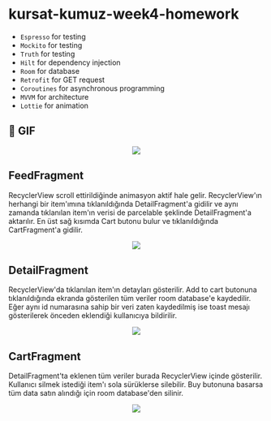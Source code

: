 # kursat-kumuz-week4-homework

*  `Espresso` for testing
*  `Mockito` for testing
*  `Truth` for testing
*  `Hilt` for dependency injection
*  `Room` for database
*  `Retrofit` for GET request
*  `Coroutines` for asynchronous programming
*  `MVVM` for architecture
*  `Lottie` for animation


## 📸 GIF
<p align="center">
<img src="https://media.giphy.com/media/9cHEwvJV8GJPxYO3eh/giphy.gif">
 </p>

## FeedFragment

RecyclerView scroll ettirildiğinde animasyon aktif hale gelir. RecyclerView'ın herhangi bir item'ımına tıklanıldığında DetailFragment'a gidilir ve aynı zamanda tıklanılan item'ın verisi de parcelable şeklinde DetailFragment'a aktarılır. En üst sağ kısımda Cart butonu bulur ve tıklanıldığında CartFragment'a gidilir.

<p align="center">
<img src="https://media.giphy.com/media/bJFo6f59tew5SAhcvE/giphy.gif">
 </p>
 
 
## DetailFragment

RecyclerView'da tıklanılan item'ın detayları gösterilir. Add to cart butonuna tıklanıldığında ekranda gösterilen tüm veriler room database'e kaydedilir. Eğer aynı id numarasına sahip bir veri zaten kaydedilmiş ise toast mesajı gösterilerek önceden eklendiği kullanıcıya bildirilir.

<p align="center">
<img src="https://media.giphy.com/media/bjAeroo6bspqFKIWkN/giphy.gif">
 </p>

## CartFragment

DetailFragment'ta eklenen tüm veriler burada RecyclerView içinde gösterilir. Kullanıcı silmek istediği item'ı sola sürüklerse silebilir. Buy butonuna basarsa tüm data satın alındığı için room database'den silinir.

<p align="center">
<img src="https://media.giphy.com/media/Kl06rb4XbCP5QZ3Cgq/giphy.gif">
 </p>




